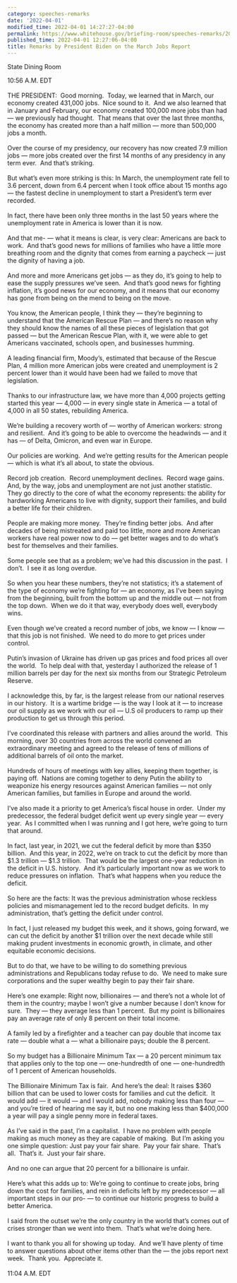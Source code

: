 ```yaml
---
category: speeches-remarks
date: '2022-04-01'
modified_time: 2022-04-01 14:27:27-04:00
permalink: https://www.whitehouse.gov/briefing-room/speeches-remarks/2022/04/01/remarks-by-president-biden-on-the-march-jobs-report/
published_time: 2022-04-01 12:27:06-04:00
title: Remarks by President Biden on the March Jobs Report
---
```

 
State Dining Room

10:56 A.M. EDT  
   
THE PRESIDENT:  Good morning.  Today, we learned that in March, our
economy created 431,000 jobs.  Nice sound to it.  And we also learned
that in January and February, our economy created 100,000 more jobs than
had — we previously had thought.  That means that over the last three
months, the economy has created more than a half million — more than
500,000 jobs a month.  
   
Over the course of my presidency, our recovery has now created 7.9
million jobs — more jobs created over the first 14 months of any
presidency in any term ever.  And that’s striking.   
   
But what’s even more striking is this: In March, the unemployment rate
fell to 3.6 percent, down from 6.4 percent when I took office about 15
months ago — the fastest decline in unemployment to start a President’s
term ever recorded.    
   
In fact, there have been only three months in the last 50 years where
the unemployment rate in America is lower than it is now.   
   
And that me- — what it means is clear, is very clear: Americans are back
to work.  And that’s good news for millions of families who have a
little more breathing room and the dignity that comes from earning a
paycheck — just the dignity of having a job.  
   
And more and more Americans get jobs — as they do, it’s going to help to
ease the supply pressures we’ve seen.  And that’s good news for fighting
inflation, it’s good news for our economy, and it means that our economy
has gone from being on the mend to being on the move.  
   
You know, the American people, I think they — they’re beginning to
understand that the American Rescue Plan — and there’s no reason why
they should know the names of all these pieces of legislation that got
passed — but the American Rescue Plan, with it, we were able to get
Americans vaccinated, schools open, and businesses humming.   
   
A leading financial firm, Moody’s, estimated that because of the Rescue
Plan, 4 million more American jobs were created and unemployment is 2
percent lower than it would have been had we failed to move that
legislation.    
   
Thanks to our infrastructure law, we have more than 4,000 projects
getting started this year — 4,000 — in every single state in America — a
total of 4,000 in all 50 states, rebuilding America.   
   
We’re building a recovery worth of — worthy of American workers: strong
and resilient.  And it’s going to be able to overcome the headwinds —
and it has — of Delta, Omicron, and even war in Europe.  
   
Our policies are working.  And we’re getting results for the American
people — which is what it’s all about, to state the obvious.  
   
Record job creation.  Record unemployment declines.  Record wage gains. 
And, by the way, jobs and unemployment are not just another statistic. 
They go directly to the core of what the economy represents: the ability
for hardworking Americans to live with dignity, support their families,
and build a better life for their children.   
   
People are making more money.  They’re finding better jobs.  And after
decades of being mistreated and paid too little, more and more American
workers have real power now to do — get better wages and to do what’s
best for themselves and their families.    
   
Some people see that as a problem; we’ve had this discussion in the
past.  I don’t.  I see it as long overdue.   
   
So when you hear these numbers, they’re not statistics; it’s a statement
of the type of economy we’re fighting for — an economy, as I’ve been
saying from the beginning, built from the bottom up and the middle out —
not from the top down.  When we do it that way, everybody does well,
everybody wins.   
   
Even though we’ve created a record number of jobs, we know — I know —
that this job is not finished.  We need to do more to get prices under
control.   
   
Putin’s invasion of Ukraine has driven up gas prices and food prices all
over the world.  To help deal with that, yesterday I authorized the
release of 1 million barrels per day for the next six months from our
Strategic Petroleum Reserve.     
   
I acknowledge this, by far, is the largest release from our national
reserves in our history.  It is a wartime bridge — is the way I look at
it — to increase our oil supply as we work with our oil — U.S oil
producers to ramp up their production to get us through this period.   
   
I’ve coordinated this release with partners and allies around the
world.  This morning, over 30 countries from across the world convened
an extraordinary meeting and agreed to the release of tens of millions
of additional barrels of oil onto the market.    
   
Hundreds of hours of meetings with key allies, keeping them together, is
paying off.  Nations are coming together to deny Putin the ability to
weaponize his energy resources against American families — not only
American families, but families in Europe and around the world.  
   
I’ve also made it a priority to get America’s fiscal house in order. 
Under my predecessor, the federal budget deficit went up every single
year — every year.  As I committed when I was running and I got here,
we’re going to turn that around.  
   
In fact, last year, in 2021, we cut the federal deficit by more than
$350 billion.  And this year, in 2022, we’re on track to cut the deficit
by more than $1.3 trillion — $1.3 trillion.  That would be the largest
one-year reduction in the deficit in U.S. history.  And it’s
particularly important now as we work to reduce pressures on inflation. 
That’s what happens when you reduce the deficit.   
   
So here are the facts: It was the previous administration whose reckless
policies and mismanagement led to the record budget deficits.  In my
administration, that’s getting the deficit under control.   
   
In fact, I just released my budget this week, and it shows, going
forward, we can cut the deficit by another $1 trillion over the next
decade while still making prudent investments in economic growth, in
climate, and other equitable economic decisions.    
   
But to do that, we have to be willing to do something previous
administrations and Republicans today refuse to do.  We need to make
sure corporations and the super wealthy begin to pay their fair
share.   
   
Here’s one example: Right now, billionaires — and there’s not a whole
lot of them in the country; maybe I won’t give a number because I don’t
know for sure.  They — they average less than 1 percent.  But my point
is billionaires pay an average rate of only 8 percent on their total
income.  
   
A family led by a firefighter and a teacher can pay double that income
tax rate — double what a — what a billionaire pays; double the 8
percent.   
   
So my budget has a Billionaire Minimum Tax — a 20 percent minimum tax
that applies only to the top one — one-hundredth of one — one-hundredth
of 1 percent of American households.   
   
The Billionaire Minimum Tax is fair.  And here’s the deal: It raises
$360 billion that can be used to lower costs for families and cut the
deficit.  It would add — it would — and I would add, nobody making less
than four — and you’re tired of hearing me say it, but no one making
less than $400,000 a year will pay a single penny more in federal
taxes.  
   
As I’ve said in the past, I’m a capitalist.  I have no problem with
people making as much money as they are capable of making.  But I’m
asking you one simple question: Just pay your fair share.  Pay your fair
share.  That’s all.  That’s it.  Just your fair share.    
   
And no one can argue that 20 percent for a billionaire is unfair.    
   
Here’s what this adds up to: We’re going to continue to create jobs,
bring down the cost for families, and rein in deficits left by my
predecessor — all important steps in our pro- — to continue our historic
progress to build a better America.    
   
I said from the outset we’re the only country in the world that’s comes
out of crises stronger than we went into them.  That’s what we’re doing
here.   
   
I want to thank you all for showing up today.  And we’ll have plenty of
time to answer questions about other items other than the — the jobs
report next week.  Thank you.  Appreciate it.  
   
11:04 A.M. EDT
